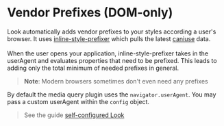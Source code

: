 # Vendor Prefixes (DOM-only)
Look automatically adds vendor prefixes to your styles according a user's browser. It uses [inline-style-prefixer](https://github.com/rofrischmann/inline-style-prefixer) which pulls the latest [caniuse](http://caniuse.com) data.<br><br>
When the user opens your application, inline-style-prefixer takes in the userAgent and evaluates properties that need to be prefixed. This leads to adding only the total minimum of needed prefixes in general.
> **Note**: Modern browsers sometimes don't even need any prefixes

By default the media query plugin uses the `navigator.userAgent`. You may pass a custom userAgent within the `config` object.
> See the guide [self-configured Look](guides/configureLook.md)
